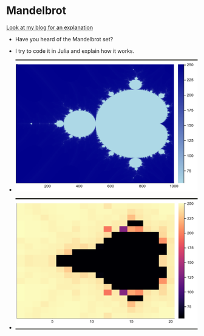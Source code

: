 # Mandelbrot

[Look at my blog for an explanation](https://www.subhadityamukherjee.me/article/2020/07/09/mandelbrot.html)

- Have you heard of the Mandelbrot set?
- I try to code it in Julia and explain how it works.

- ![](frac2.png)
- ![](frac3.png)
